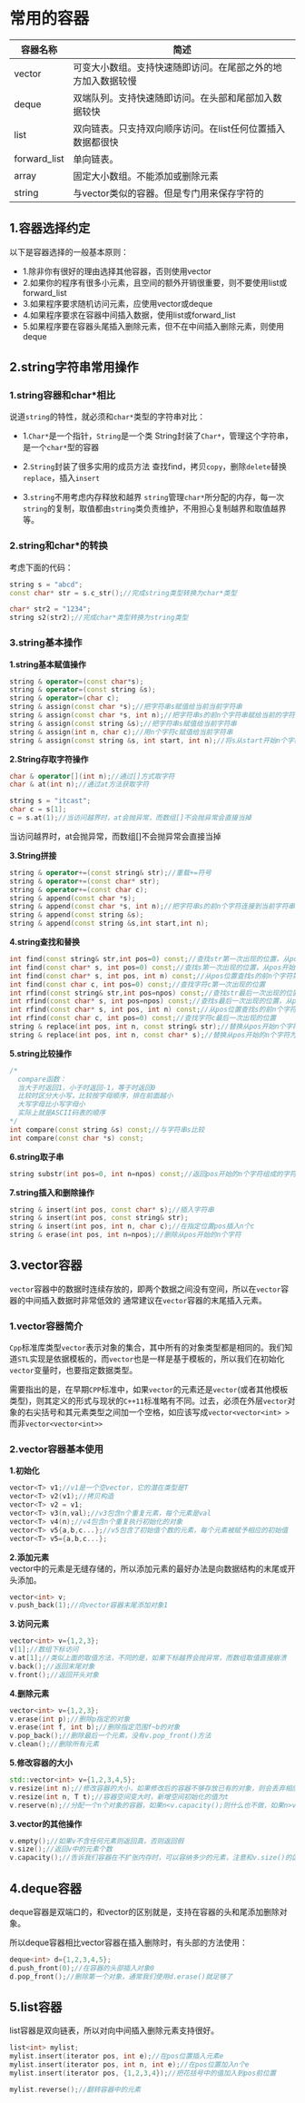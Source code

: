 # 常用的容器

|容器名称|简述|
|-------|----|
| vector  | 可变大小数组。支持快速随即访问。在尾部之外的地方加入数据较慢  |
| deque  | 双端队列。支持快速随即访问。在头部和尾部加入数据较快  |
| list  | 双向链表。只支持双向顺序访问。在list任何位置插入数据都很快  |
| forward_list  | 单向链表。  |
| array  | 固定大小数组。不能添加或删除元素  |
| string  | 与vector类似的容器。但是专门用来保存字符的  |

## 1.容器选择约定
以下是容器选择的一般基本原则：<br>
- 1.除非你有很好的理由选择其他容器，否则使用vector
- 2.如果你的程序有很多小元素，且空间的额外开销很重要，则不要使用list或forward_list
- 3.如果程序要求随机访问元素，应使用vector或deque
- 4.如果程序要求在容器中间插入数据，使用list或forward_list
- 5.如果程序要在容器头尾插入删除元素，但不在中间插入删除元素，则使用deque



## 2.string字符串常用操作

### 1.string容器和char*相比
说道``string``的特性，就必须和``char*``类型的字符串对比：<br>
- 1.``Char*``是一个指针，``String``是一个类
  String封装了``Char*``，管理这个字符串，是一个``char*``型的容器

- 2.``String``封装了很多实用的成员方法
  查找find，拷贝``copy``，删除``delete``替换``replace``，插入``insert``

- 3.``string``不用考虑内存释放和越界
  ``string``管理``char*``所分配的内存，每一次``string``的复制，取值都由``string``类负责维护，不用担心复制越界和取值越界等。

### 2.string和char*的转换
考虑下面的代码：<br>
```cpp
string s = "abcd";
const char* str = s.c_str();//完成string类型转换为char*类型

char* str2 = "1234";
string s2(str2);//完成char*类型转换为string类型
```

### 3.string基本操作
__1.string基本赋值操作__<br>
```cpp
string & operator=(const char*s);
string & operator=(const string &s);
string & operator=(char c);
string & assign(const char *s);//把字符串s赋值给当前当前字符串
string & assign(const char *s, int n);//把字符串s的前n个字符串赋给当前的字符串
string & assign(const string &s);//把字符串s赋值给当前字符串
string & assign(int n, char c);//用n个字符c赋值给当前字符串
string & assign(const string &s, int start, int n);//将s从start开始n个字符赋值给当前字符串
```

__2.String存取字符操作__<br>
```cpp
char & operator[](int n);//通过[]方式取字符
char & at(int n);//通过at方法获取字符

string s = "itcast";
char c = s[1];
c = s.at(1);//当访问越界时，at会抛异常，而数组[]不会抛异常会直接当掉
```
当访问越界时，at会抛异常，而数组[]不会抛异常会直接当掉<br>

__3.String拼接__<br>
```cpp
string & operator+=(const string& str);//重载+=符号
string & operator+=(const char* str);
string & operator+=(const char c);
string & append(const char *s);
string & append(const char *s, int n);//把字符串s的前n个字符连接到当前字符串的结尾
string & append(const string &s);
string & append(const string &s,int start,int n);
```

__4.string查找和替换__<br>
```cpp
int find(const string& str,int pos=0) const;//查找str第一次出现的位置，从pos开始查找
int find(const char* s, int pos=0) const;//查找s第一次出现的位置，从pos开始查找
int find(const char* s, int pos, int n) const;//从pos位置查找s的前n个字符第一次出现的位置
int find(const char c, int pos=0) const;//查找字符c第一次出现的位置
int rfind(const string& str,int pos=npos) const;//查找str最后一次出现的位置，从pos开始查找
int rfind(const char* s, int pos=npos) const;//查找s最后一次出现的位置，从pos开始查找
int rfind(const char* s, int pos, int n) const;//从pos位置查找s的前n个字符最后一次出现的位置
int rfind(const char c, int pos=0) const;//查找字符c最后一次出现的位置
string & replace(int pos, int n, const string& str);//替换从pos开始n个字符为字符串str
string & replace(int pos, int n, const char* s);//替换从pos开始的n个字符为字符串s
```

__5.string比较操作__<br>
```cpp
/*
  compare函数：
  当大于时返回1，小于时返回-1，等于时返回0
  比较时区分大小写，比较按字母顺序，排在前面越小
  大写字母比小写字母小
  实际上就是ASCII码表的顺序
*/
int compare(const string &s) const;//与字符串s比较
int compare(const char *s) const;
```

__6.string取子串__<br>
```cpp
string substr(int pos=0, int n=npos) const;//返回pos开始的n个字符组成的字符串
```

__7.string插入和删除操作__<br>
```cpp
string & insert(int pos, const char* s);//插入字符串
string & insert(int pos, const string& str);
string & insert(int pos, int n, char c);//在指定位置pos插入n个c
string & erase(int pos, int n=npos);//删除从pos开始的n个字符
```

## 3.vector容器
``vector``容器中的数据时连续存放的，即两个数据之间没有空间，所以在``vector``容器的中间插入数据时非常低效的 通常建议在``vector``容器的末尾插入元素。<br>

### 1.vector容器简介
``Cpp``标准库类型``vector``表示对象的集合，其中所有的对象类型都是相同的。我们知道``STL``实现是依据模板的，而``vector``也是一样是基于模板的，所以我们在初始化``vector``变量时，也要指定数据类型。<br>

需要指出的是，在早期``CPP``标准中，如果``vector``的元素还是``vector``(或者其他模板类型)，则其定义的形式与现状的``C++11``标准略有不同。过去，必须在外层``vector``对象的右尖括号和其元素类型之间加一个空格，如应该写成``vector<vector<int> >``而非``vector<vector<int>>``<br>

### 2.vector容器基本使用

__1.初始化__<br>
```cpp
vector<T> v1;//v1是一个空vector，它的潜在类型是T
vector<T> v2(v1);//拷贝构造
vector<T> v2 = v1;
vector<T> v3(n,val);//v3包含n个重复元素，每个元素是val
vector<T> v4(n);//v4包含n个重复执行初始化的对象
vector<T> v5{a,b,c...};//v5包含了初始值个数的元素，每个元素被赋予相应的初始值
vector<T> v5={a,b,c...};
```

__2.添加元素__<br>
vector中的元素是无缝存储的，所以添加元素的最好办法是向数据结构的末尾或开头添加。<br>
```cpp
vector<int> v;
v.push_back(1);//向vector容器末尾添加对象1
```

__3.访问元素__<br>
```cpp
vector<int> v={1,2,3};
v[1];//数组下标访问
v.at[1];//类似上面的取值方法，不同的是，如果下标越界会抛异常，而数组取值直接崩溃
v.back();//返回末尾对象
v.front();//返回开头对象
```

__4.删除元素__<br>
```cpp
vector<int> v={1,2,3};
v.erase(int p);//删除p指定的对象
v.erase(int f, int b);//删除指定范围f~b的对象
v.pop_back();//删除最后一个元素，没有v.pop_front()方法
v.clean();//删除所有元素
```

__5.修改容器的大小__<br>
```cpp
std::vector<int> v={1,2,3,4,5};
v.resize(int n);//修改容器的大小，如果修改后的容器不够存放已有的对象，则会丢弃相应数量的对象(末尾)，如果修改后容器的大小增加，则多出来的空间回自动初始化为0(末尾)
v.resize(int n, T t);//容器空间变大时，新增空间初始化的值为t
v.reserve(n);//分配一个n个对象的容器，如果n<v.capacity();则什么也不做，如果n>v.capacity()则分配一个至少和n一样大的容器
```

__3.vector的其他操作__<br>
```cpp
v.empty();//如果v不含任何元素则返回真，否则返回假
v.size();//返回v中的元素个数
v.capacity();//告诉我们容器在不扩张内存时，可以容纳多少的元素，注意和v.size()的区别
```

## 4.deque容器
deque容器是双端口的，和vector的区别就是，支持在容器的头和尾添加删除对象。<br>

所以deque容器相比vector容器在插入删除时，有头部的方法使用：<br>
```cpp
deque<int> d={1,2,3,4,5};
d.push_front(0);//在容器的头部插入对象0
d.pop_front();//删除第一个对象，通常我们使用d.erase()就足够了
```

## 5.list容器
list容器是双向链表，所以对向中间插入删除元素支持很好。<br>

```cpp
list<int> mylist;
mylist.insert(iterator pos, int e);//在pos位置插入元素e
mylist.insert(iterator pos, int n, int e);//在pos位置加入n个e
mylist.insert(iterator pos, {1,2,3,4});//把花括号中的值加入到pos前位置

mylist.reverse();//翻转容器中的元素
```
